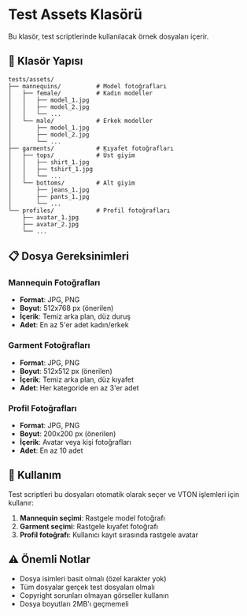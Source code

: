 # Test Assets Klasörü

Bu klasör, test scriptlerinde kullanılacak örnek dosyaları içerir.

## 📁 Klasör Yapısı

```
tests/assets/
├── mannequins/          # Model fotoğrafları
│   ├── female/          # Kadın modeller
│   │   ├── model_1.jpg
│   │   ├── model_2.jpg
│   │   └── ...
│   └── male/            # Erkek modeller
│       ├── model_1.jpg
│       ├── model_2.jpg
│       └── ...
├── garments/            # Kıyafet fotoğrafları
│   ├── tops/            # Üst giyim
│   │   ├── shirt_1.jpg
│   │   ├── tshirt_1.jpg
│   │   └── ...
│   └── bottoms/         # Alt giyim
│       ├── jeans_1.jpg
│       ├── pants_1.jpg
│       └── ...
└── profiles/            # Profil fotoğrafları
    ├── avatar_1.jpg
    ├── avatar_2.jpg
    └── ...
```

## 📋 Dosya Gereksinimleri

### Mannequin Fotoğrafları

- **Format**: JPG, PNG
- **Boyut**: 512x768 px (önerilen)
- **İçerik**: Temiz arka plan, düz duruş
- **Adet**: En az 5'er adet kadın/erkek

### Garment Fotoğrafları

- **Format**: JPG, PNG
- **Boyut**: 512x512 px (önerilen)
- **İçerik**: Temiz arka plan, düz kıyafet
- **Adet**: Her kategoride en az 3'er adet

### Profil Fotoğrafları

- **Format**: JPG, PNG
- **Boyut**: 200x200 px (önerilen)
- **İçerik**: Avatar veya kişi fotoğrafları
- **Adet**: En az 10 adet

## 🔄 Kullanım

Test scriptleri bu dosyaları otomatik olarak seçer ve VTON işlemleri için kullanır:

1. **Mannequin seçimi**: Rastgele model fotoğrafı
2. **Garment seçimi**: Rastgele kıyafet fotoğrafı
3. **Profil fotoğrafı**: Kullanıcı kayıt sırasında rastgele avatar

## ⚠️ Önemli Notlar

- Dosya isimleri basit olmalı (özel karakter yok)
- Tüm dosyalar gerçek test dosyaları olmalı
- Copyright sorunları olmayan görseller kullanın
- Dosya boyutları 2MB'ı geçmemeli
